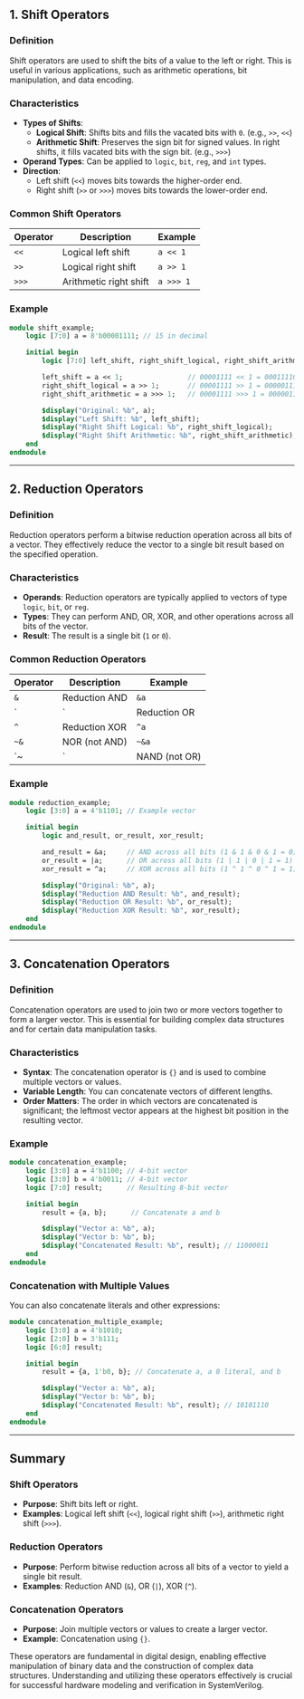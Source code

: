 
## 1. Shift Operators

### Definition
Shift operators are used to shift the bits of a value to the left or right. This is useful in various applications, such as arithmetic operations, bit manipulation, and data encoding.

### Characteristics
- **Types of Shifts**: 
  - **Logical Shift**: Shifts bits and fills the vacated bits with `0`. (e.g., `>>`, `<<`)
  - **Arithmetic Shift**: Preserves the sign bit for signed values. In right shifts, it fills vacated bits with the sign bit. (e.g., `>>>`)
- **Operand Types**: Can be applied to `logic`, `bit`, `reg`, and `int` types.
- **Direction**: 
  - Left shift (`<<`) moves bits towards the higher-order end.
  - Right shift (`>>` or `>>>`) moves bits towards the lower-order end.

### Common Shift Operators
| Operator | Description                 | Example              |
|----------|-----------------------------|-----------------------|
| `<<`     | Logical left shift          | `a << 1`              |
| `>>`     | Logical right shift         | `a >> 1`              |
| `>>>`    | Arithmetic right shift      | `a >>> 1`             |

### Example
```systemverilog
module shift_example;
    logic [7:0] a = 8'b00001111; // 15 in decimal

    initial begin
        logic [7:0] left_shift, right_shift_logical, right_shift_arithmetic;

        left_shift = a << 1;                // 00001111 << 1 = 00011110 (30)
        right_shift_logical = a >> 1;       // 00001111 >> 1 = 00000111 (7)
        right_shift_arithmetic = a >>> 1;   // 00001111 >>> 1 = 00000111 (7)

        $display("Original: %b", a);
        $display("Left Shift: %b", left_shift);
        $display("Right Shift Logical: %b", right_shift_logical);
        $display("Right Shift Arithmetic: %b", right_shift_arithmetic);
    end
endmodule
```

---

## 2. Reduction Operators

### Definition
Reduction operators perform a bitwise reduction operation across all bits of a vector. They effectively reduce the vector to a single bit result based on the specified operation.

### Characteristics
- **Operands**: Reduction operators are typically applied to vectors of type `logic`, `bit`, or `reg`.
- **Types**: They can perform AND, OR, XOR, and other operations across all bits of the vector.
- **Result**: The result is a single bit (`1` or `0`).

### Common Reduction Operators
| Operator | Description              | Example         |
|----------|--------------------------|------------------|
| `&`      | Reduction AND            | `&a`             |
| `|`      | Reduction OR             | `|a`             |
| `^`      | Reduction XOR            | `^a`             |
| `~&`     | NOR (not AND)           | `~&a`            |
| `~|`     | NAND (not OR)           | `~|a`            |

### Example
```systemverilog
module reduction_example;
    logic [3:0] a = 4'b1101; // Example vector

    initial begin
        logic and_result, or_result, xor_result;

        and_result = &a;     // AND across all bits (1 & 1 & 0 & 1 = 0)
        or_result = |a;      // OR across all bits (1 | 1 | 0 | 1 = 1)
        xor_result = ^a;     // XOR across all bits (1 ^ 1 ^ 0 ^ 1 = 1)

        $display("Original: %b", a);
        $display("Reduction AND Result: %b", and_result);
        $display("Reduction OR Result: %b", or_result);
        $display("Reduction XOR Result: %b", xor_result);
    end
endmodule
```

---

## 3. Concatenation Operators

### Definition
Concatenation operators are used to join two or more vectors together to form a larger vector. This is essential for building complex data structures and for certain data manipulation tasks.

### Characteristics
- **Syntax**: The concatenation operator is `{}` and is used to combine multiple vectors or values.
- **Variable Length**: You can concatenate vectors of different lengths.
- **Order Matters**: The order in which vectors are concatenated is significant; the leftmost vector appears at the highest bit position in the resulting vector.

### Example
```systemverilog
module concatenation_example;
    logic [3:0] a = 4'b1100; // 4-bit vector
    logic [3:0] b = 4'b0011; // 4-bit vector
    logic [7:0] result;      // Resulting 8-bit vector

    initial begin
        result = {a, b};      // Concatenate a and b

        $display("Vector a: %b", a);
        $display("Vector b: %b", b);
        $display("Concatenated Result: %b", result); // 11000011
    end
endmodule
```

### Concatenation with Multiple Values
You can also concatenate literals and other expressions:
```systemverilog
module concatenation_multiple_example;
    logic [3:0] a = 4'b1010;
    logic [2:0] b = 3'b111;
    logic [6:0] result;

    initial begin
        result = {a, 1'b0, b}; // Concatenate a, a 0 literal, and b

        $display("Vector a: %b", a);
        $display("Vector b: %b", b);
        $display("Concatenated Result: %b", result); // 10101110
    end
endmodule
```

---

## Summary

### Shift Operators
- **Purpose**: Shift bits left or right.
- **Examples**: Logical left shift (`<<`), logical right shift (`>>`), arithmetic right shift (`>>>`).

### Reduction Operators
- **Purpose**: Perform bitwise reduction across all bits of a vector to yield a single bit result.
- **Examples**: Reduction AND (`&`), OR (`|`), XOR (`^`).

### Concatenation Operators
- **Purpose**: Join multiple vectors or values to create a larger vector.
- **Example**: Concatenation using `{}`.

These operators are fundamental in digital design, enabling effective manipulation of binary data and the construction of complex data structures. Understanding and utilizing these operators effectively is crucial for successful hardware modeling and verification in SystemVerilog.

